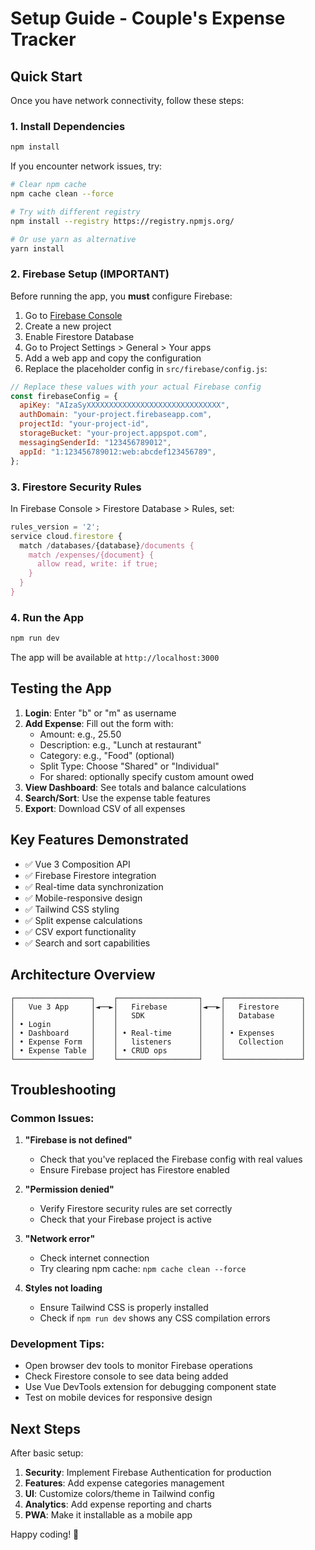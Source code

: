 # Setup Guide - Couple's Expense Tracker

## Quick Start

Once you have network connectivity, follow these steps:

### 1. Install Dependencies

```bash
npm install
```

If you encounter network issues, try:

```bash
# Clear npm cache
npm cache clean --force

# Try with different registry
npm install --registry https://registry.npmjs.org/

# Or use yarn as alternative
yarn install
```

### 2. Firebase Setup (IMPORTANT)

Before running the app, you **must** configure Firebase:

1. Go to [Firebase Console](https://console.firebase.google.com/)
2. Create a new project
3. Enable Firestore Database
4. Go to Project Settings > General > Your apps
5. Add a web app and copy the configuration
6. Replace the placeholder config in `src/firebase/config.js`:

```javascript
// Replace these values with your actual Firebase config
const firebaseConfig = {
  apiKey: "AIzaSyXXXXXXXXXXXXXXXXXXXXXXXXXXXXXX",
  authDomain: "your-project.firebaseapp.com",
  projectId: "your-project-id",
  storageBucket: "your-project.appspot.com",
  messagingSenderId: "123456789012",
  appId: "1:123456789012:web:abcdef123456789",
};
```

### 3. Firestore Security Rules

In Firebase Console > Firestore Database > Rules, set:

```javascript
rules_version = '2';
service cloud.firestore {
  match /databases/{database}/documents {
    match /expenses/{document} {
      allow read, write: if true;
    }
  }
}
```

### 4. Run the App

```bash
npm run dev
```

The app will be available at `http://localhost:3000`

## Testing the App

1. **Login**: Enter "b" or "m" as username
2. **Add Expense**: Fill out the form with:
   - Amount: e.g., 25.50
   - Description: e.g., "Lunch at restaurant"
   - Category: e.g., "Food" (optional)
   - Split Type: Choose "Shared" or "Individual"
   - For shared: optionally specify custom amount owed
3. **View Dashboard**: See totals and balance calculations
4. **Search/Sort**: Use the expense table features
5. **Export**: Download CSV of all expenses

## Key Features Demonstrated

- ✅ Vue 3 Composition API
- ✅ Firebase Firestore integration
- ✅ Real-time data synchronization
- ✅ Mobile-responsive design
- ✅ Tailwind CSS styling
- ✅ Split expense calculations
- ✅ CSV export functionality
- ✅ Search and sort capabilities

## Architecture Overview

```
┌─────────────────┐    ┌──────────────────┐    ┌─────────────────┐
│   Vue 3 App     │◄──►│   Firebase       │◄──►│   Firestore     │
│                 │    │   SDK            │    │   Database      │
│ • Login         │    │                  │    │                 │
│ • Dashboard     │    │ • Real-time      │    │ • Expenses      │
│ • Expense Form  │    │   listeners      │    │   Collection    │
│ • Expense Table │    │ • CRUD ops       │    │                 │
└─────────────────┘    └──────────────────┘    └─────────────────┘
```

## Troubleshooting

### Common Issues:

1. **"Firebase is not defined"**

   - Check that you've replaced the Firebase config with real values
   - Ensure Firebase project has Firestore enabled

2. **"Permission denied"**

   - Verify Firestore security rules are set correctly
   - Check that your Firebase project is active

3. **"Network error"**

   - Check internet connection
   - Try clearing npm cache: `npm cache clean --force`

4. **Styles not loading**
   - Ensure Tailwind CSS is properly installed
   - Check if `npm run dev` shows any CSS compilation errors

### Development Tips:

- Open browser dev tools to monitor Firebase operations
- Check Firestore console to see data being added
- Use Vue DevTools extension for debugging component state
- Test on mobile devices for responsive design

## Next Steps

After basic setup:

1. **Security**: Implement Firebase Authentication for production
2. **Features**: Add expense categories management
3. **UI**: Customize colors/theme in Tailwind config
4. **Analytics**: Add expense reporting and charts
5. **PWA**: Make it installable as a mobile app

Happy coding! 🚀
